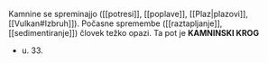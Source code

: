Kamnine se spreminajjo ([[potresi]], [[poplave]], [[Plaz|plazovi]], [[Vulkan#Izbruh]]).
Počasne spremembe ([[raztapljanje]], [[sedimentiranje]]) človek težko opazi. 
Ta pot je **KAMNINSKI KROG** 
- u. 33.